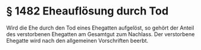 # § 1482 Eheauflösung durch Tod
Wird die Ehe durch den Tod eines Ehegatten aufgelöst, so gehört der Anteil des verstorbenen Ehegatten am Gesamtgut zum Nachlass. Der verstorbene Ehegatte wird nach den allgemeinen Vorschriften beerbt.